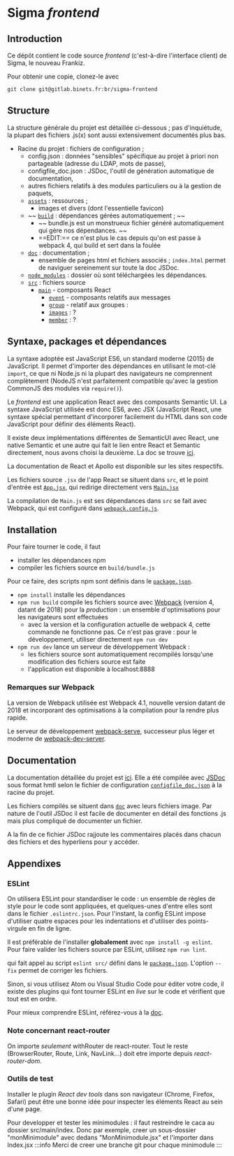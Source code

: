 # Sigma _frontend_

## Introduction

Ce dépôt contient le code source _frontend_ (c'est-à-dire l'interface client) de Sigma, le nouveau Frankiz.

Pour obtenir une copie, clonez-le avec

    git clone git@gitlab.binets.fr:br/sigma-frontend

## Structure

La structure générale du projet est détaillée ci-dessous ; pas d'inquiétude, la plupart des fichiers .js(x) sont aussi extensivement documentés plus bas.

* Racine du projet : fichiers de configuration ;
  * config.json : données "sensibles" spécifique au projet à priori non partageable (adresse du LDAP, mots de passe),
  * configfile_doc.json : JSDoc, l'outil de génération automatique de documentation,
  * autres fichiers relatifs à des modules particuliers ou à la gestion de paquets,
  * [`assets`](../assets) : ressources ;
    * images et divers (dont l'essentielle favicon)
  * ~~ [`build`](../build) : dépendances gérées automatiquement ; ~~
    * ~~ bundle.js est un monstrueux fichier généré automatiquement qui gère nos dépendances. ~~
    * ==EDIT:== ce n'est plus le cas depuis qu'on est passe à webpack 4, qui build et sert dans la foulée
  * [`doc`](../doc) : documentation ;
      * ensemble de pages html et fichiers associés ; `index.html` permet de naviguer sereinement sur toute la doc JSDoc.
  * [`node_modules`](../node_modules) : dossier où sont téléchargées les dépendances.
  * [`src`](../src) : fichiers source
    * [`main`](../src/main) - composants React
      * [`event`](../src/main/messages) - composants relatifs aux messages
      * [`group`](../src/main/group) - relatif aux groupes :
      * [`images`](../src/main/images) : ?
      * [`member`](../src/main/member) : ?

## Syntaxe, packages et dépendances

La syntaxe adoptée est JavaScript ES6, un standard moderne (2015) de JavaScript. Il permet d'importer des dépendances en utilisant le mot-clé `import`, ce que ni Node.js ni la plupart des navigateurs ne comprennent complètement (NodeJS n'est parfaitement compatible qu'avec la gestion CommonJS des modules via `require()`).

Le _frontend_ est une application React avec des composants Semantic UI. La syntaxe JavaScript utilisée est donc ES6, avec JSX (JavaScript React, une syntaxe spécial permettant d'incorporer facilement du HTML dans son code JavaScript pour définir des éléments React).

Il existe deux implémentations différentes de SemanticUI avec React, une native Semantic et une autre qui fait le lien entre React et Semantic directement, nous avons choisi la deuxième. La doc se trouve [ici](https://react.semantic-ui.com/).

La documentation de React et Apollo est disponible sur les sites respectifs.

Les fichiers source `.jsx` de l'app React se situent dans `src`, et le point d'entrée est [`App.jsx`](../App.jsx), qui redirige directement vers [`Main.jsx`](../Main.jsx)

La compilation de `Main.js` est ses dépendances dans `src` se fait avec Webpack, qui est configuré dans [`webpack.config.js`](../webpack.config.js).

## Installation

Pour faire tourner le code, il faut

* installer les dépendances npm
* compiler les fichiers source en `build/bundle.js`

Pour ce faire, des scripts npm sont définis dans le [`package.json`](./package.json).

* `npm install` installe les dépendances
* `npm run build` compile les fichiers source avec [Webpack](https://webpack.js.org/) (version 4, datant de 2018) pour la *production* : un ensemble d'optimisations pour les navigateurs sont effectuées
  * avec la version et la configuration actuelle de webpack 4, cette commande ne fonctionne pas. Ce n'est pas grave : pour le développement, utiliser directement `npm run dev`
* `npm run dev` lance un serveur de développement Webpack :
  * les fichiers source sont automatiquement recompilés lorsqu'une modification des fichiers source est faite
  * l'application est disponible à localhost:8888

### Remarques sur Webpack

La version de Webpack utilisée est Webpack 4.1, nouvelle version datant de 2018 et incorporant des optimisations à la compilation pour la rendre plus rapide.

Le serveur de développement [webpack-serve](https://github.com/webpack-contrib/webpack-serve), successeur plus léger et moderne de [webpack-dev-server](https://github.com/webpack-contrib/webpack-dev-server).

## Documentation

La documentation détaillée du projet est [ici](./index.html). Elle a été compilée avec [JSDoc](http://usejsdoc.org/index.html) sous format hmtl selon le fichier de configuration [`configfile_doc.json`](../configfile_doc.json) à la racine du projet.

Les fichiers compilés se situent dans [`doc`](.) avec leurs fichiers image. Par nature de l'outil JSDoc il est facile de documenter en détail des fonctions .js mais plus compliqué de documenter un fichier.

A la fin de ce fichier JSDoc rajjoute les commentaires placés dans chacun des fichiers et des hyperliens pour y accéder.

## Appendixes

### ESLint

On utilisera ESLint pour standardiser le code : un ensemble de règles de style pour le code sont appliquées, et quelques-unes d'entre elles sont dans le fichier `.eslintrc.json`. Pour l'instant, la config ESLint impose d'utiliser quatre espaces pour les indentations et d'utiliser des points-virgule en fin de ligne.

Il est préférable de l'installer **globalement** avec `npm install -g eslint`. Pour faire valider les fichiers source par ESLint, utilisez `npm run lint`.

qui fait appel au script `eslint src/` défini dans le [`package.json`](../package.json). L'option `--fix` permet de corriger les fichiers.

Sinon, si vous utilisez Atom ou Visual Studio Code pour éditer votre code, il existe des plugins qui font tourner ESLint en _live_ sur le code et vérifient que tout est en ordre.

Pour mieux comprendre ESLint, référez-vous à la [doc](https://eslint.org/docs/user-guide/getting-started).

### Note concernant react-router

On importe *seulement* withRouter de react-router. Tout le reste (BrowserRouter, Route, Link, NavLink...) doit etre importe depuis *react-router-dom*.

### Outils de test

Installer le plugin _React dev tools_ dans son navigateur (Chrome, Firefox, Safari) peut être une bonne idée pour inspecter les éléments React au sein d'une page.

Pour developper et tester les minimodules : il faut restreindre le caca au dossier src/main/index. Donc par exemple, creer un sous-dossier "monMinimodule" avec dedans "MonMinimodule.jsx" et l'importer dans Index.jsx
:::info
Merci de creer une branche git pour chaque minimodule
:::

